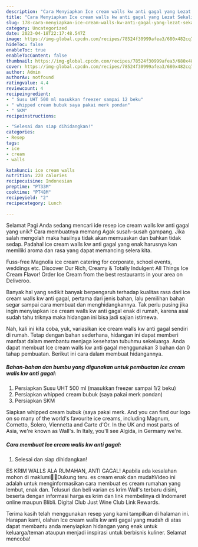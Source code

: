 ```yaml
---
description: "Cara Menyiapkan Ice cream walls kw anti gagal yang Lezat Sekali, Enak"
title: "Cara Menyiapkan Ice cream walls kw anti gagal yang Lezat Sekali, Enak"
slug: 178-cara-menyiapkan-ice-cream-walls-kw-anti-gagal-yang-lezat-sekali-enak
category: Uncategorized
date: 2023-04-18T22:17:48.547Z
image: https://img-global.cpcdn.com/recipes/78524f30999afea3/680x482cq70/ice-cream-walls-kw-anti-gagal-foto-resep-utama.jpg
hideToc: false
enableToc: true
enableTocContent: false
thumbnail: https://img-global.cpcdn.com/recipes/78524f30999afea3/680x482cq70/ice-cream-walls-kw-anti-gagal-foto-resep-utama.jpg
cover: https://img-global.cpcdn.com/recipes/78524f30999afea3/680x482cq70/ice-cream-walls-kw-anti-gagal-foto-resep-utama.jpg
author: Admin
authorAv: notfound
ratingvalue: 4.4
reviewcount: 4
recipeingredient:
- " Susu UHT 500 ml masukkan freezer sampai 12 beku"
- " whipped cream bubuk saya pakai merk pondan"
- " SKM"
recipeinstructions:

- "Selesai dan siap dihidangkan!"
categories:
- Resep
tags:
- ice
- cream
- walls

katakunci: ice cream walls 
nutrition: 220 calories
recipecuisine: Indonesian
preptime: "PT33M"
cooktime: "PT48M"
recipeyield: "2"
recipecategory: Lunch

---
```



Selamat Pagi Anda sedang mencari ide resep ice cream walls kw anti gagal yang unik? Cara membuatnya memang Agak susah-susah gampang. Jika salah mengolah maka hasilnya tidak akan memuaskan dan bahkan tidak sedap. Padahal ice cream walls kw anti gagal yang enak harusnya kan memiliki aroma dan rasa yang dapat memancing selera kita.


Fuss-free Magnolia ice cream catering for corporate, school events, weddings etc. Discover Our Rich, Creamy &amp; Totally Indulgent All Things Ice Cream Flavor! Order Ice Cream from the best restaurants in your area on Deliveroo.

Banyak hal yang sedikit banyak berpengaruh terhadap kualitas rasa dari ice cream walls kw anti gagal, pertama dari jenis bahan, lalu pemilihan bahan segar sampai cara membuat dan menghidangkannya. Tak perlu pusing jika ingin menyiapkan ice cream walls kw anti gagal enak di rumah, karena asal sudah tahu triknya maka hidangan ini bisa jadi sajian istimewa.


Nah, kali ini kita coba, yuk, variasikan ice cream walls kw anti gagal sendiri di rumah. Tetap dengan bahan sederhana, hidangan ini dapat memberi manfaat dalam membantu menjaga kesehatan tubuhmu sekeluarga. Anda dapat membuat Ice cream walls kw anti gagal menggunakan 3 bahan dan 0 tahap pembuatan. Berikut ini cara dalam membuat hidangannya.

<!--inarticleads1-->

##### Bahan-bahan dan bumbu yang digunakan untuk pembuatan Ice cream walls kw anti gagal:

1. Persiapkan  Susu UHT 500 ml (masukkan freezer sampai 1/2 beku)
1. Persiapkan  whipped cream bubuk (saya pakai merk pondan)
1. Persiapkan  SKM


Siapkan whipped cream bubuk (saya pakai merk. And you can find our logo on so many of the world&#39;s favourite ice creams, including Magnum, Cornetto, Solero, Viennetta and Carte d&#39;Or. In the UK and most parts of Asia, we&#39;re known as Wall&#39;s. In Italy, you&#39;ll see Algida, in Germany we&#39;re. 

<!--inarticleads2-->

##### Cara membuat Ice cream walls kw anti gagal:


1. Selesai dan siap dihidangkan!

ES KRIM WALLS ALA RUMAHAN, ANTI GAGAL! Apabila ada kesalahan mohon di maklumi🙏🏻Dukung teru. es cream enak dan mudahVideo ini adalah untuk menginformasikan cara membuat es cream rumahan yang lembut, enak dan. Telusuri dan beli varian es krim Wall&#39;s terbaru disini, beserta dengan informasi harga es krim dan link membelinya di Indomaret online maupun Blibli. Digital Club Just Wine Club Link Rewards. 

Terima kasih telah menggunakan resep yang kami tampilkan di halaman ini. Harapan kami, olahan Ice cream walls kw anti gagal yang mudah di atas dapat membantu anda menyiapkan hidangan yang enak untuk keluarga/teman ataupun menjadi inspirasi untuk berbisnis kuliner. Selamat mencoba!
